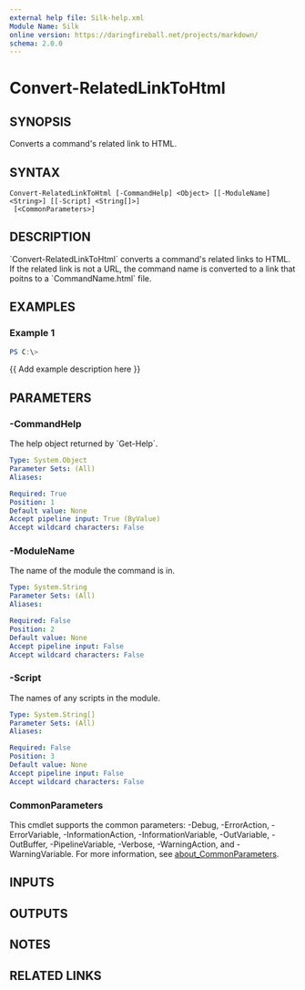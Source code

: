 ```yaml
---
external help file: Silk-help.xml
Module Name: Silk
online version: https://daringfireball.net/projects/markdown/
schema: 2.0.0
---
```


# Convert-RelatedLinkToHtml

## SYNOPSIS
Converts a command's related link to HTML.

## SYNTAX

```
Convert-RelatedLinkToHtml [-CommandHelp] <Object> [[-ModuleName] <String>] [[-Script] <String[]>]
 [<CommonParameters>]
```

## DESCRIPTION
\`Convert-RelatedLinkToHtml\` converts a command's related links to HTML.
If the related link is not a URL, the command name is converted to a link that poitns to a \`CommandName.html\` file.

## EXAMPLES

### Example 1
```powershell
PS C:\> 
```

{{ Add example description here }}

## PARAMETERS

### -CommandHelp
The help object returned by \`Get-Help\`.

```yaml
Type: System.Object
Parameter Sets: (All)
Aliases:

Required: True
Position: 1
Default value: None
Accept pipeline input: True (ByValue)
Accept wildcard characters: False
```

### -ModuleName
The name of the module the command is in.

```yaml
Type: System.String
Parameter Sets: (All)
Aliases:

Required: False
Position: 2
Default value: None
Accept pipeline input: False
Accept wildcard characters: False
```

### -Script
The names of any scripts in the module.

```yaml
Type: System.String[]
Parameter Sets: (All)
Aliases:

Required: False
Position: 3
Default value: None
Accept pipeline input: False
Accept wildcard characters: False
```

### CommonParameters
This cmdlet supports the common parameters: -Debug, -ErrorAction, -ErrorVariable, -InformationAction, -InformationVariable, -OutVariable, -OutBuffer, -PipelineVariable, -Verbose, -WarningAction, and -WarningVariable. For more information, see [about_CommonParameters](http://go.microsoft.com/fwlink/?LinkID=113216).

## INPUTS

## OUTPUTS

## NOTES

## RELATED LINKS
